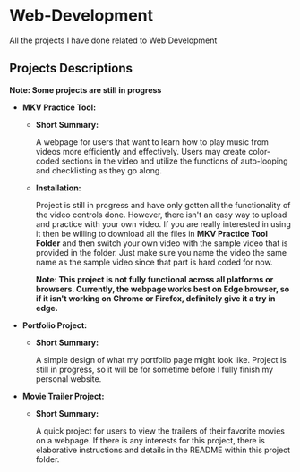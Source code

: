 # Web-Development #

All the projects I have done related to Web Development

## Projects Descriptions ##

**Note: Some projects are still in progress**

* **MKV Practice Tool:** 

  * **Short Summary:** 
  
     A webpage for users that want to learn how to play music from videos more efficiently and effectively.
     Users may create color-coded sections in the video and utilize the functions of auto-looping and checklisting as they go along.
  
  * **Installation:** 
  
     Project is still in progress and have only gotten all the functionality of the video controls done. However, there isn't an easy way
     to upload and practice with your own video. If you are really interested in using it then be willing to download all the files in 
     **MKV Practice Tool Folder** and then switch your own video with the sample video that is provided in the folder. Just make sure you 
     name the video the same name as the sample video since that part is hard coded for now. 

      **Note: This project is not fully functional across all platforms or browsers. Currently, the webpage works best on Edge browser, 
      so if it isn't working on Chrome or Firefox, definitely give it a try in edge.**

* **Portfolio Project:** 

  * **Short Summary:** 
  
     A simple design of what my portfolio page might look like. Project is still in progress, so it will be for sometime before I fully
     finish my personal website. 
  
* **Movie Trailer Project:** 

  * **Short Summary:**
  
     A quick project for users to view the trailers of their favorite movies on a webpage. If there is any interests for this project, 
     there is elaborative instructions and details in the README within this project folder.

